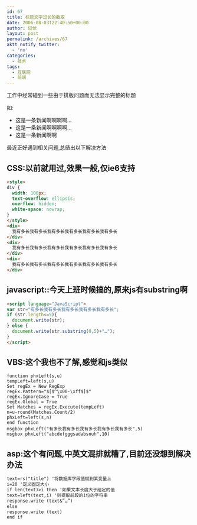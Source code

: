 ```yaml
---
id: 67
title: 标题文字过长的截取
date: 2006-08-03T22:40:50+00:00
author: 愆伏
layout: post
permalink: /archives/67
aktt_notify_twitter:
  - 'no'
categories:
  - 技术
tags:
  - 互联网
  - 前端
---
```

工作中经常碰到一些由于排版问题而无法显示完整的标题
  
如: 

- 这是一条新闻啊啊啊啊… 
- 这是一条新闻啊啊啊啊… 
- 这是一条新闻啊啊

最近正好遇到相关问题,总结出以下解决方法
  

  
## CSS:以前就用过,效果一般,仅ie6支持

```html
<style>
div {
  width: 100px;
  text-overflow: ellipsis;
  overflow: hidden;
  white-space: nowrap;
}
</style>
<div>
  我有多长我有多长我有多长我有多长我有多长我有多长
</div>
<div>
  我有多长我有多长我有多长我有多长我有多长我有多长
</div>
<div>
  我有多长我有多长我有多长我有多长我有多长我有多长
</div>
```

## javascript::今天上班时候搞的,原来js有substring啊

```html
<script language="JavaScript">
var str="有多长我有多长我有多长我有多长我有多长";
if (str.length<=5){
  document.write(str);
} else {
  document.write(str.substring(0,5)+"…");
}
</script>
```
  
## VBS:这个我也不了解,感觉和js类似

```vbscript
function phxLeft(s,u)
tempLeft=left(s,u)
Set regEx = New RegExp
regEx.Pattern="$[$^\x00-\xff$]$"
regEx.IgnoreCase = True
regEx.Global = True
Set Matches = regEx.Execute(tempLeft)
n=u-round(Matches.Count/2)
phxLeft=left(s,n)
end function
msgbox phxLeft("有多长我有多长我有多长我有多长我有多长",5)
msgbox phxLeft("abcdefgggsadabsnuh",10)
```
  
## asp:这个有问题,中英文混排就糟了,目前还没想到解决办法

```asp
text=rs("title") '将数据库字段值赋到某变量上 
i=20 '定义固定大小
if len(text)>i then '如果文本长度大于给定的值
text=left(text,i) '则提取前段的i位的字符串
response.write (text&”…”)
else
response.write (text)
end if
```